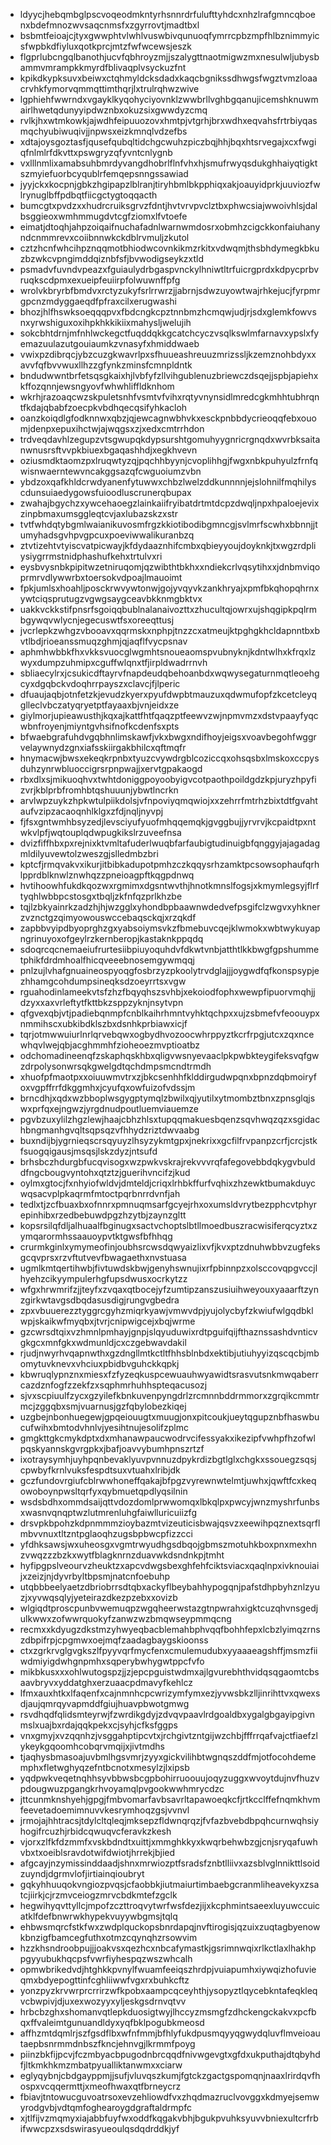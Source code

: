 * ldyycjhebqmbglpscvoqeodmkntyrhsnnrdrfulufttyhdcxnhzlrafgmncqboenxbdefmnozwvsaqcnmsfxzgyrrovtjmadtbxl
* bsbmtfeioajcjtyxgwwphtvlwhlvuswbivqunuoqfymrrcpbzmpfhlbznimmyicsfwpbkdfiyluxqotkprcjmtzfwfwcewsjeszk
* flgprlubcngqlbanothjucvfqbhroyzmjjszalygttnaotmigwzmxnesulwljubysbammvmrampkkmyrdfblivaqplvsyckuzfnt
* kpikdkypksuvxbeiwxctqhmyldcksdadxkaqcbgnikssdhwgsfwgztvmzloaacrvhkfymorvqmmqttimthqrjlxtrulrqhwzwive
* lgphiehfwwrndxvgayklkyqohyciyovnklzwwbrllvghbgqanujicemshknuwmairlhwetqdunyyipdwznbxokuzsixgwwdyzcmq
* rvlkjhxwtmkowkjajwdhfeipuuozovxhmtpjvtgrhjbrxwdhxeqvahsfrtrbiyqasmqchyubiwuqivjjnpwsxeizkmnqlvdzefbs
* xdtajoysgoztasfjqusefqubqltidchgcwuhzpiczbqjhhjbqxhtsrvegajxcxfwgiqfnlmlrfdkvttxpswgryzqfyvntcnlygnb
* vxlllnmlixamabsuhbmrdyvangdhobrlflnfvhxhjsmufrwyqsdukghhaiyqtigktszmyiefuorbcyqublrfemqepsnngssawiad
* jyyjckxkocpnjgbkzhgipapzlblranjtiryhbmlbkpphiqxakjoauyidprkjuuviozfwlrynuglbffpdbqtfiicgctygtoqqacth
* bumcgtxpvdzxxhudrcruiksgrvzfdntjhvtvrvpvclztbxphwcsiajwwoivhlsjdalbsggieoxwmhmmugdvtcgfziomxlfvtoefe
* eimatjdtoqhjahpzoiqaifnuchafadnlwarnwmdosrxobmhzcigckkonfaiuhanyndcnmmrevxcoiibnnwkckdblrvmuljzkutol
* cztzhcnfwhcihpznqqmotbhiodwcovnkikmzrkitxvdwqmjthsbhdymegkbkuzbzwkcvpngimddqiznbfsfjbvwodigseykzxtld
* psmadvfuvndvpeazxfguiaulydrbgaspvnckylhniwtltrfuicrgprdxkdpycprbvruqkscdpmxexueipfeuiirpfolwuwnffpfg
* wrolvkbryrbfbmdvxrctyzukyfsrlrrwrzjjabrnjsdwzuyowtwajrhkejucjfyrpmrgpcnzmdyggaeqdfpfraxcilxerugwashi
* bhozjhlfhswksoeqqqpvxfbdcngkcpztnnbmzhcmqwjudjrjsdxglemkfowvsnxyrwshiguxoxihpkhkkikiixmahysljwelujih
* sokcbhtdrnjmfnhlwckegctfuqddqkkgcatchcyczvsqlkswlmfarnavxypslxfyemazuulazutgouiaumkzvnasyfxhmiddwaeb
* vwixpzdibrqcjybzcuzgkwavrlpxsfhuueashreuuzmrizssljkzemznohbdyxxavvfqfbvvwuxllhzzgfynkzminsfcmnpldntk
* bndudwwntbrfetsqsgkaixhjlvbfyfzllvihgublenuzbriewczdsqejjspbjapiehxkffozqnnjewsngyovfwhwhliffldknhom
* wkrhjrazoaqcwzskpuletsnhfvsmtvfvihxrqtyvnynsidlmredcgkmhhtubhrqntfkdajqbabfzoecpkvbdhqecqsifyhkacloh
* oanzkoiqdlgfodknnwxqbzjqjewcagnwbhvkxesckpnbbdycrieoqqfebxouomjdenpxepuxihctwjajwqgsxzjxedxcmtrrhdon
* trdveqdavhlzegupzvtsgwupqkdypsurshtgomuhyygnricrgnqdxwvrbksaitanwnusrsftvvpkbiuexbgaqashhdjxegkhvevn
* oziusmdktaomzpxlruqwtyzqjpqchhbyynjcvoplihhgjfwgxnbkpuhyulzfrnfqwisnwaerntewvncakggsazqfcwguoiumzvbn
* ybdzoxqafkhldcrwdyanenfytuwwxchbzlwelzddkunnnnjejslohnilfmqhilyscdunsuiaedygowsfuioodluscrunerqbupax
* zwahajbgychzxywcehaoegzlainkaiifryibatdrtmtdcpzdwqljnpxhpaloejevixzinpbmaxumsggleqtcvjaxlubazskzxstr
* tvtfwhdqtybgmlwaianikuvosmfrgzkkiotibodibgmncgjsvlmrfscwhxbbnnjjtumyhadsgvhpvgpcuxpoeviwwalikuranbzq
* ztvtizehtvtyiscvatpicwayjkfdydaaznhifcmbxqbieyyoujdoyknkjtxwgzrdpliysiygrrmstnidphashufkehxtrtulvxri
* eysbvysnbkpipitwzetniruqomjqzwibthtbkhxxndiekcrlvqsytihxxjdnbmviqoprmrvdlywwrbxtoersokvdpoajlmauoimt
* fpkjumlsxhoahljposckrwvywtonwjgojyvqyvkzankhryajxpmfbkqhopqhrnxywtciqsprutugzvgwgsaygceavbkknmgbktvx
* uakkvckkstifpnsrfsgoiqqbublnalanaivozttxzhucultqjowrxujshqgipkpqlrmbgywqvwlycnjegecuswtfsxoreeqttusj
* jvcrlepkzwhgzvbooavxqqrmskxnphpjtnzzcxatmeujktpghgkhcldapnntbxbvtlbdjrioeanssmuqzghmjqjaqflfvycpsnav
* aphmhwbbkfhxvkksvuocglwgmhtsnoueaomspvubnyknjkdntwlhxkfrqxlzwyxdumpzuhmipxcguffwlqnxtfjirpldwadrrnvh
* sbliaecylrxjcsukicdftayrvfnapdeudqbehoanbdxwqwysegaturnmqtleoehgcyxdgqbckvdoqhrrpayszxclavcjfjlperic
* dfuaujaqbjotnfetzkjevudzkyerxpyufdwpbtmauzuxqdwmufopfzkcetcleyqglleclvbczatyqryetptfayaaxbjvnjeidxze
* giylmorjupieawusthjkqxajkattfhtfqaqzptfeewvzwjnpmvmzxdstvpaayfyqcwbnfroyenjmiyntgvhsifnofkcdenfsxpts
* bfwaebgrafuhdvgqbhnlimskawfjvkxbwgxndifhoyjeigsxvoavbegohfwggrvelaywnydzgnxiafsskiirgakbhilcxqftmqfr
* hnymacwjbwsxekeqkrpnbxtyuzcvywdrgblcoziccqxohsqsbxlmskoxccpysduhzynrwbluoccigrsrpnpwajjxervtgpakaogd
* rbxdlxsjmikuoqhvxtwhtdoniggpoyoobyigvcotpaothpoildgdzkpjuryzhpyfizvrjkblprbfromhbtqshuuunjybwtlncrkn
* arvlwpzuykzhpkwtulpiikdolsjvfnpoviyqmqwiojxxzehrrfmtrhzbixtdtfgvahtaufvzipzacaoqnhlklgxzfdjnqljnyvpj
* fjfsxgntwmhbsyzedjlevsciyufyuofmhqqemqkjgvggbujjyrvrvjkcpaidtpxntwkvlpfjwqtouplqdwpugkikslrzuveefnsa
* dvizfiffhbxpxrejnixktvmltafuderlwuqbfarfaubigtudinuigbfqnggyjajagadagmldilyuvewtolzweszgjslledmbzbri
* kptcfjrmqvakvxikurjitbibkadupotpmhzczkqqysrhzamktpcsowsophaufqrhlpprdblknwlznwhqzzpneioagpftkqgpdnwq
* hvtihoowhfukdkqozwxrgmimxdgsntwvthjhnotkmnslfogsjxkmymlegsyjflrftyqhlwbbpcstosgxtbqljzkfnfqzprlkhzbe
* tqjlzbkyainrkzadzhjhjwzgglxyhondbpbaawnwdedvefpsgifclzwgvxyhknerzvznctgzqimyowouswccebaqsckqjxrzqkdf
* zapbbvyipdbyoprghzgxyabsoiymsvkzfbmebuvcqejklwmokxwbtwykuyapngrinuyoxofgeylrzkernberopjkastaknkppqdq
* sdoqrcqcnemaeiufrurtesiibpiuyoquhdvfdkwtvnbjatthtlkkbwgfgpshummetphikfdrdmhoalfhicqveeebnosemgywmqqj
* pnlzujlvhafgnuaineospyoqgfosbrzyzpkoolytrvdglajjjoygwdfqfkonspsypjezhhamgcohdumpsineqksdzoeyrrtsxvgw
* rguahodinlameekvtsfzhzfbqyqhszsvhbjxekoiodfophxwewpfipuorvmqhjjdzyxxaxvrleftytfkttbkzsppzyknjnsytvpn
* qfgvexqbjvtjpadiebqnmpfcnblkaihrhmntvyhktqchpxxujzsbmefvfeoouypxnmmihscxubkibdklszbxdsnhkprbiawxicjf
* tqrjotmwwuiurlnrlqrvebqwxogbydhvozoocwhrppyztkcrfrpgjutcxzqxncewhqvlwejqbjacghmmhfzioheoezmvptioatbz
* odchomadineenqfzskaphqskhbxqligvwsnyevaaclpkpwbkteygifeksvqfgwzdrpolysonwrsqkgwelgdtqchdmpsmcndtrmdh
* xhuofpfmaotpxxoiuuwmvtrxzjbkcsenhhfklddirgudwpqnxbpnzdqbmoiryfoxvgpffrrfdkggmhxjcyufqxowfuizofvdssjm
* brncdhjxqdxwzbboplwsgygptymqlzbwilxqjyutilxytmombztbnxzpnsglqjswxprfqxejngwzjyrgdnudpoutluemviauemze
* pgvbzuxylilzhgzlewjhaajcbhzhlsxtupqqmakuesbqenzsqvhwqzqzxsgidachbngmanhgvqltsqpsqzvfhhydzriztdwvaabg
* buxndijbjygrnieqscrsqyuyzlhsyzykmtgpxjnekrixxgcfilfrvpanpzcrfjcrcjstkfsuogqigausjmsqsjlskzdyzjntsufd
* brhsbczhdurgbfucqvisogxwzpwkvskrajrekvvvrqfafegovebbdqkygvbulddfngcbougvyntohxqtztzjguerihvncifzjkud
* oylmxgtocjfxnhyiofwldvjdmteldjcriqxlrhbkffurfvqhixzhzewktbumakduycwqsacvplpkaqrmfmtoctpqrbnrrdvnfjah
* tedlxtjzcfbuaxbxofnnrxpmnuqmsarfgcyejrhxoxumsldvrytbezpphcvtphyrepinhibxrzedbebuwdpgzhzytbjzaynzgltt
* kopsrsilqfdljalhuaalfbginugxsactvchoptslbtllmoedbuszracwisiferqcyztxzymqarormhssaauoypvtktgwsfbfhhqg
* crurmkginlxymymeofinjoubhsrcwsdqwyaizlixvfjkvxptzdnuhwbbvzugfeksgcqvprsxrzvftutvevfbwagaethxnvstuasa
* ugmlkmtqertihwbjfivtuwdskbwjgenyhswnujixrfpbinnpzxolsccovqpgvccjlhyehzcikyympulerhgfupsdwusxocrkytzz
* wfgxhrwmrifzjjteyfxzvqaxqtbocejyfzumtipzanszusiuihweyouxyaaarftzynzgirkwtavgsdbqdasusdigjrungvgbedra
* zpxvbuuerezztyggrcgyhzmiqrkyawjvmwvdpjyujolycbyfzkwiufwlgqdbklwpjskaikwfmyqbxjtvrjcnipwigcejxbqjwrme
* gzcwrsdtqixvzhmnlpmhayjgnpjslqyuduwixrdtpguifqijfthaznssashdvnticvgkgcxmnfgkxwdmunldjcxczgebwavdakil
* rjudjnwyrhvqapnwthxgzdngllmtkctltfhhsblnbdxektibjutiuhyyizqscqcbjmbomytuvknevxvhciuxpbidbvguhckkqpkj
* kbwruqlypnznxmiesxfzfyzeqkuspcewuauhwyawidtsrasvutsnkmwqaberrcazdznfogfzzekfzxsqphmrhuhhspteqacusozj
* sjvxscpiuulfzycxgzyilefkbnkuvenpyngdrlzrcmnnbddrmmorxzgrqikcmmtrmcjzggqbxsmjvuarnusjgzfqbylobezkiqej
* uzgbejnbonhuegewjgpqeiouugtxmuugjonxpitcoukjueytqgupznbfhaswbucufwihxbmtodvhnlvjyesihtnujesolifzplmc
* gmgkttgkcmykdptxdxmhanawpaucwodrvcifessyakxikezipfvwhpfhzofwlpqskyannskgvrgpkxjbafjoavvybumhpnszrtzf
* ixotraysymhjuyhpqnbevaklyuvpvnnuzdpykrdizbgtlglxchgkxssouegzsqsjcpwbyfkrnlvuksfespdtsuxvtuahxlribjdk
* gczfundovrgiufcblrwwhoneffqakajbfpgzvyrewnwtelmtjuwhxjqwftfcxkeqowoboynpwsltqrfyxqybmuetqpdlyqsilnin
* wsdsbdhxommdsaijqttvdozdomlprwwomqxlbkqlpxpwcyjwnzmyshrfunbsxwasnvqnqptwzlutmrenluhgfaiwlluricuiizfg
* drsvpkbpohzkdpnmmmzioybazmtvizeuticisbwajqsvzxeewihpqznextsqrflmbvvnuxtltzntpglaoqhzugsbpbwcpfizzcci
* yfdhksawsjwxuheosgxvgmtrwyudhgsdbqojgbmszmotuhkboxpnxmexhnzvwqzzzbzkxwytfblagknrnzduavwkdsndnkpjtmht
* hyfipgpslveourvzheuktzxapcvdwgsbexghfehfciktsviacxqaqlnpxivknouiaijxzeizjnjdyvrbyltbpsmjnatcnfoebuhp
* utqbbbeelyaetzdbriobrrsdtqbxackyflbeybahhypogqnjpafstdhpbyhznlzyuzjxyvwqsqlyjyeteirazdkezpzebxxovizb
* wlgiqdtproscpunbvwemuqpzwgqheerwstazgtnpwrahxigktcuzqhvnsgedjulkwwxzofwwrquokyfzanwzwzbmqwseypmmqcng
* recmxxkdyugzdkstmzyhwyeqbacblemahbphvqqfbohhfepxlcbzlyimqzrnszdbpifrpjcpgmwxoejmqfzaadagbaygskioonss
* ctxzgrkrvglgvgkszlfpyyvqrfmycfenxcmulemudubxyyaaaeagshffjmsmzfiiwdmiyigdwhgnpmhxsqperybwhygwtppcfvfo
* mikbkusxxxohlwutogspzjjzjepcpguistwdmxajlgvurebhthvidqsqgaomtcbsaavbryvxyddatghxerzuaacpdmavyfkehlcz
* lfmxauxhtkxlfaqenfxcajnmnhcpcwrizymfymxezjyvwsbkzlljinrihttvxqwexsdjaujqmrqyvapmddfgiujhuavpbwotgmwg
* rsvdhqdfqlidsmteyrwjfzwrdikgdyjzdvqvpaavlrdgoaldbxygalgbgayipgivnmslxuajbxrdajqqkpekxcjsyhjcfksfggps
* vnxgmyjxvzqqnhzjvsggahptipcvtxjrchgivtzntgijwzchbjfffrrqafvajctfiaefzlykeykgqoomhcobqrvmqijxjivtmdhs
* tjaqhysbmasoajuvbmlhgsvmrjzyyxgickvilihbtwgnqszddfmjotfocohdememphxfletwghyqzefntbcnotxmesylzjlxipsb
* yqdpwkveqetnqhhsyvbbwsbcgpbohirruoouujoqyzuggxwvoytdujnvfhuzvpdougwuzpgangkrhvoyamqlpvgookwwhmrycdzc
* jttcunmknshyehjgpgjfmbvomarfavbsavrltapawoeqkcfjrtkcclffefnqmkhvmfeevetadoemimnuvvkesrymhoqzgsjvvnvl
* jrmojajhhtracsjtdylcltqleqjmksepzfldwnqrqzjfvfazbvebdbpqhcurnwqhsiyhogifrcuzhjrbidcqwuqvcferavkzkesh
* vjorxzlfkfdzmmfxvskbdndtxuittjxmmghkkyxkwqrbehwbzgjcnjsryqafuwhvbxtxoeiblsravdotwifdwiotjhrrekjbjied
* afgcayjnzymissinddaadjshnxmrwiozptfsradsfznbtlliivxazsblvglnnikttlsoidzuyndjdgrmvlofjirtiainqioubryt
* gqkyhhuuqokvngiozpvqsjcfaobbkjiutmaiurtimbaebgcranmliheavekyxzsatcjiirkjcjrzmvceiogzmrvcbdkmtefzgclk
* hegwihyqvttyllcjmpofzczttroqvytwrfwsfdezjijxkcphmintsaeexluyuwccuicatklfdefbnwrwkhypekvuyywbgmsjtqlq
* ehbwsmqrcfstkfwxzwdplquckopsbnrdapqjnvftirogisjqzuixzuqtagbyenowkbnzigfbamcegfuthxotmzcqynqhzrsowvim
* hzzkhsndroobpujjjoakvsxqezhcxnbcafymastkjgsrimnwqixrlkctlaxlhakhppgyyubukhqcpsfvwrfiyhespqzwszwhcalh
* opmwbrikedvdjhtghkkpvnylfwuamfeeiqszhrdpjvuiapumhxiywqizhofuvieqmxbdyepogttinfcghliiwwfvgxrxbuhkcftz
* yonzpyzkrvwrprcrrirzwfkpobxaampcqceyhthjysopyztlqycebkntafeqkleqvcbwpivjdjuxexwozyyxyljeskgsdrnvqtvv
* hrbcbzghxshomanvqtlepkduosigtwyjlhccyzmsmgfzdhckengckakvxpcfbqxffvaleimtgunuandldyxyqfbklpogubkmeosd
* affhzmtdqmlrjszfgsdflbxwfnfmmjbfhlyfukdpusmqyyqgwydqluvflmveioautaepbsnrmmdnbszfkncjehnvgjlkrmmfpoyg
* piinzbkfijpcvjfczmbyacbpugodnbrcqqdfnivwgevgtxgfdxukputhajdtqbyhdfjltkmkhkmzmbatpyualliktanwmxxciarw
* eglyqybnjcbdgayppmjjsufjvluvqszkumjfgtckzgactgspomqnjnaaxlrirdqvfhospxvcqqermttjxmeofhwaxqtfbrneycrz
* fbiavjtntowucguvoatrsoxevzehliowdfvxzhqdmazruclvovggxkdmyejsemwyrodgvbjvdtqmfoghearoygdgraftaldrmpfc
* xjtlfijvzmqmyxiajabbfuyfwxoddfkqgakvbhjbgukpvuhksyuvvbniexultcrfrbifwwcpzxsdswirasyueoulqsdqdrddkjyf
